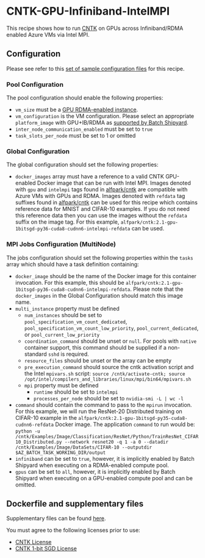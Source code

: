 # CNTK-GPU-Infiniband-IntelMPI
This recipe shows how to run [CNTK](https://cntk.ai/) on GPUs across
Infiniband/RDMA enabled Azure VMs via Intel MPI.

## Configuration
Please see refer to this [set of sample configuration files](./config) for
this recipe.

### Pool Configuration
The pool configuration should enable the following properties:
* `vm_size` must be a
[GPU RDMA-enabled instance](https://docs.microsoft.com/azure/virtual-machines/linux/sizes-gpu).
* `vm_configuration` is the VM configuration. Please select an appropriate
`platform_image` with GPU+IB/RDMA as
[supported by Batch Shipyard](../../docs/25-batch-shipyard-platform-image-support.md).
* `inter_node_communication_enabled` must be set to `true`
* `task_slots_per_node` must be set to 1 or omitted

### Global Configuration
The global configuration should set the following properties:
* `docker_images` array must have a reference to a valid CNTK GPU-enabled
Docker image that can be run with Intel MPI. Images denoted with `gpu` and
`intelmpi` tags found in [alfpark/cntk](https://hub.docker.com/r/alfpark/cntk/)
are compatible with Azure VMs with GPUs and RDMA. Images denoted with
`refdata` tag suffixes found in
[alfpark/cntk](https://hub.docker.com/r/alfpark/cntk/)
can be used for this recipe which contains reference data for MNIST and
CIFAR-10 examples. If you do not need this reference data then you can use
the images without the `refdata` suffix on the image tag. For this example,
`alfpark/cntk:2.1-gpu-1bitsgd-py36-cuda8-cudnn6-intelmpi-refdata` can be used.

### MPI Jobs Configuration (MultiNode)
The jobs configuration should set the following properties within the `tasks`
array which should have a task definition containing:
* `docker_image` should be the name of the Docker image for this container invocation.
For this example, this should be
`alfpark/cntk:2.1-gpu-1bitsgd-py36-cuda8-cudnn6-intelmpi-refdata`.
Please note that the `docker_images` in the Global Configuration should match
this image name.
* `multi_instance` property must be defined
  * `num_instances` should be set to `pool_specification_vm_count_dedicated`,
    `pool_specification_vm_count_low_priority`, `pool_current_dedicated`, or
    `pool_current_low_priority`
  * `coordination_command` should be unset or `null`. For pools with
    `native` container support, this command should be supplied if
    a non-standard `sshd` is required.
  * `resource_files` should be unset or the array can be empty
  * `pre_execution_command` should source the cntk activation script and the
    Intel `mpivars.sh` script:
    `source /cntk/activate-cntk; source /opt/intel/compilers_and_libraries/linux/mpi/bin64/mpivars.sh`
  * `mpi` property must be defined
    * `runtime` should be set to `intelmpi`
    * `processes_per_node` should be set to `nvidia-smi -L | wc -l`
* `command` should contain the command to pass to the `mpirun` invocation.
For this example, we will run the ResNet-20 Distributed training on CIFAR-10
example in the `alfpark/cntk:2.1-gpu-1bitsgd-py35-cuda8-cudnn6-refdata`
Docker image. The application `command` to run would be:
`python -u /cntk/Examples/Image/Classification/ResNet/Python/TrainResNet_CIFAR10_Distributed.py --network resnet20 -q 1 -a 0 --datadir /cntk/Examples/Image/DataSets/CIFAR-10 --outputdir $AZ_BATCH_TASK_WORKING_DIR/output`
* `infiniband` can be set to `true`, however, it is implicitly enabled by
Batch Shipyard when executing on a RDMA-enabled compute pool.
* `gpus` can be set to `all`, however, it is implicitly enabled by Batch
Shipyard when executing on a GPU-enabled compute pool and can be omitted.

## Dockerfile and supplementary files
Supplementary files can be found [here](./docker).

You must agree to the following licenses prior to use:
* [CNTK License](https://github.com/Microsoft/CNTK/blob/master/LICENSE.md)
* [CNTK 1-bit SGD License](https://github.com/microsoft/cntk/wiki/CNTK-1bit-SGD-License)
